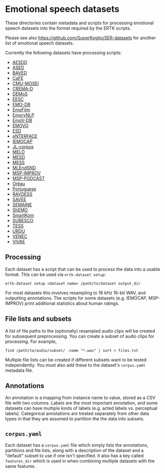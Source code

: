 # Emotional speech datasets
These directories contain metadata and scripts for processing emotional
speech datasets into the format required by the ERTK scripts.

Please see also https://github.com/SuperKogito/SER-datasets for another
list of emotional speech datasets.

Currently the following datasets have processing scripts:
- [AESDD](http://m3c.web.auth.gr/research/aesdd-speech-emotion-recognition/)
- [ASED](https://github.com/wgwangang/ASED_V1)
- [BAVED](https://www.kaggle.com/a13x10/basic-arabic-vocal-emotions-dataset)
- [CaFE](https://zenodo.org/record/1478765)
- [CMU-MOSEI](http://multicomp.cs.cmu.edu/resources/cmu-mosei-dataset/)
- [CREMA-D](https://github.com/CheyneyComputerScience/CREMA-D)
- [DEMoS](https://zenodo.org/record/2544829)
- [EESC](https://metashare.ut.ee/repository/browse/estonian-emotional-speech-corpus/4d42d7a8463411e2a6e4005056b40024a19021a316b54b7fb707757d43d1a889/)
- [EMO-DB](http://emodb.bilderbar.info/)
- [EmoFilm](https://zenodo.org/record/1326428)
- [EmoryNLP](https://github.com/declare-lab/MELD/)
- [EmoV-DB](https://github.com/numediart/EmoV-DB)
- [EMOVO](http://voice.fub.it/activities/corpora/emovo/index.html)
- [ESD](https://github.com/HLTSingapore/Emotional-Speech-Data)
- [eNTERFACE](http://www.enterface.net/results/)
- [IEMOCAP](https://sail.usc.edu/iemocap/)
- [JL-corpus](https://www.kaggle.com/tli725/jl-corpus)
- [MELD](https://github.com/declare-lab/MELD/)
- [MESD](https://data.mendeley.com/datasets/cy34mh68j9/3)
- [MESS](https://zenodo.org/record/3813437)
- [MLEndSND](https://www.kaggle.com/datasets/jesusrequena/mlend-spoken-numerals)
- [MSP-IMPROV](https://ecs.utdallas.edu/research/researchlabs/msp-lab/MSP-Improv.html)
- [MSP-PODCAST](https://ecs.utdallas.edu/research/researchlabs/msp-lab/MSP-Podcast.html)
- [Oréau](https://zenodo.org/record/4405783)
- [Portuguese](https://link.springer.com/article/10.3758/BRM.42.1.74)
- [RAVDESS](https://zenodo.org/record/1188976)
- [SAVEE](http://kahlan.eps.surrey.ac.uk/savee/)
- [SEMAINE](https://semaine-db.eu/)
- [ShEMO](https://github.com/mansourehk/ShEMO)
- [SmartKom](https://clarin.phonetik.uni-muenchen.de/BASRepository/index.php)
- [SUBESCO](https://zenodo.org/record/4526477)
- [TESS](https://tspace.library.utoronto.ca/handle/1807/24487/)
- [URDU](https://github.com/siddiquelatif/URDU-Dataset/)
- [VENEC](https://www.nature.com/articles/s41562-019-0533-6)
- [VIVAE](https://zenodo.org/record/4066235)

## Processing
Each dataset has a script that can be used to process the data into a
usable format. This can be used via `ertk-dataset setup`:
```
ertk-dataset setup <dataset name> /path/to/dataset output_dir
```
For most datasets this involves resampling to 16 kHz 16-bit WAV, and
outputting annotations. The scripts for some datasets (e.g. IEMOCAP,
MSP-IMPROV) print additional statistics about human ratings.

## File lists and subsets
A list of file paths to the (optionally) resampled audio clips will be
created for subsequent preprocessing. You can create a subset of audio
clips for processing. For example,
```
find /path/to/audio/subset/ -name "*.wav" | sort > files.txt
```
Multiple file lists can be created if different subsets want to be
tested independently. You must also add these to the dataset's
`corpus.yaml` metadata file.

## Annotations
An annotation is a mapping from instance name to value, stored as a CSV
file with two columns. Labels are the most important annotation, and
some datasets can have multiple kinds of labels (e.g. acted labels vs.
perceptual labels). Categorical annotations are treated separately from
other data types in that they are assumed to partition the the data
into subsets.

## `corpus.yaml`
Each dataset has a `corpus.yaml` file which simply lists the
annotations, partitions and file lists, along with a description of the
dataset and a "default" subset to use if one isn't specified. It also
has a key called `features_dir` which is used in when combining multiple
datasets with the same features.
